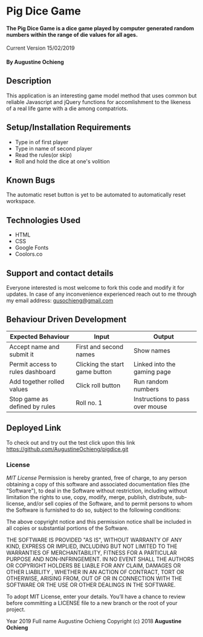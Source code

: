 # Pig Dice Game

#### The Pig Dice Game is a dice game played by computer generated random numbers within the range of die values for all ages.

Current Version 15/02/2019

#### By **Augustine Ochieng**

## Description

This application is an interesting game model method that uses common but reliable Javascript and jQuery functions for accomlishment to the likeness of a real life game with a die among compatriots.

## Setup/Installation Requirements

- Type in of first player
- Type in name of second player
- Read the rules(or skip)
- Roll and hold the dice at one's volition

## Known Bugs

The automatic reset button is yet to be automated to automatically reset workspace.

## Technologies Used

- HTML
- CSS
- Google Fonts
- Coolors.co

## Support and contact details

Everyone interested is most welcome to fork this code and modify it for updates. In case of any inconvenience experienced reach out to me through my email address: gusochieng@gmail.com

## Behaviour Driven Development

| Expected Behaviour               | Input                          | Output                          |
| -------------------------------- | ------------------------------ | ------------------------------- |
| Accept name and submit it        | First and second names         | Show names                      |
| Permit access to rules dashboard | Clicking the start game button | Linked into the gaming page     |
| Add together rolled values       | Click roll button              | Run random numbers              |
| Stop game as defined by rules    | Roll no. 1                     | Instructions to pass over mouse |

## Deployed Link

To check out and try out the test click upon this link https://github.com/AugustineOchieng/pigdice.git

### License

_MIT License_
Permission is hereby granted, free of charge, to any person obtaining a copy of this software and associated documentation files (the "Software"), to deal in the Software without restriction, including without limitation the rights to use, copy, modify, merge, publish, distribute, sub-license, and/or sell copies of the Software, and to permit persons to whom the Software is furnished to do so, subject to the following conditions:

The above copyright notice and this permission notice shall be included in all copies or substantial portions of the Software.

THE SOFTWARE IS PROVIDED "AS IS", WITHOUT WARRANTY OF ANY KIND, EXPRESS OR IMPLIED, INCLUDING BUT NOT LIMITED TO THE WARRANTIES OF MERCHANTABILITY, FITNESS FOR A PARTICULAR PURPOSE AND NON-INFRINGEMENT. IN NO EVENT SHALL THE AUTHORS OR COPYRIGHT HOLDERS BE LIABLE FOR ANY CLAIM, DAMAGES OR OTHER LIABILITY , WHETHER IN AN ACTION OF CONTRACT, TORT OR OTHERWISE, ARISING FROM, OUT OF OR IN CONNECTION WITH THE SOFTWARE OR THE USE OR OTHER DEALINGS IN THE SOFTWARE.

To adopt MIT License, enter your details. You’ll have a chance to review before committing a LICENSE file to a new branch or the root of your project.

Year
2019
Full name
Augustine Ochieng
Copyright (c) 2018 **Augustine Ochieng**
